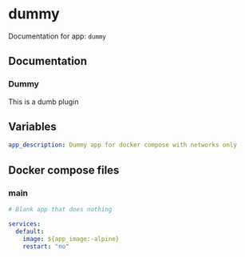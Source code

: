
# dummy

Documentation for app: `dummy`

## Documentation

### Dummy

This is a dumb plugin



## Variables

``` yaml title="vars.yml"
app_description: Dummy app for docker compose with networks only

```

## Docker compose files





### main


``` yaml title="docker-compose.yml"
# Blank app that does nothing

services:
  default:
    image: ${app_image:-alpine}
    restart: "no"

```


